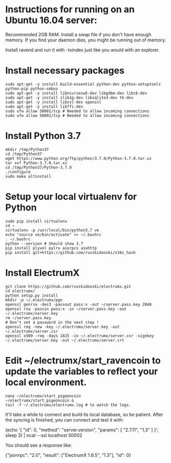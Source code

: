 # Instructions for running on an Ubuntu 16.04 server:

Recommended 2GB RAM. Install a swap file if you don't have enough memory. If you find your daemon dies, you might be running out of memory.

Install ravend and run it with -txindex just like you would with an explorer.

# Install necessary packages

	sudo apt-get -y install build-essential python-dev python-setuptools python-pip python-smbus
	sudo apt-get -y install libncursesw5-dev libgdbm-dev libc6-dev
	sudo apt-get -y install zlib1g-dev libsqlite3-dev tk-dev
	sudo apt-get -y install libssl-dev openssl
	sudo apt-get -y install libffi-dev
	sudo ufw allow 50001/tcp # Needed to allow incoming connections
	sudo ufw allow 50002/tcp # Needed to allow incoming connections

# Install Python 3.7

	mkdir /tmp/Python37
	cd /tmp/Python37
	wget https://www.python.org/ftp/python/3.7.0/Python-3.7.0.tar.xz
	tar xvf Python-3.7.0.tar.xz
	cd /tmp/Python37/Python-3.7.0
	./configure
	sudo make altinstall

# Setup your local virtualenv for Python

	sudo pip install virtualenv
	cd ~
	virtualenv -p /usr/local/bin/python3.7 ve 
	echo "source ve/bin/activate" >> ~/.bashrc
	. ~/.bashrc
	python --version # Should show 3.7
	pip install plyvel pylru aiorpcx aiohttp
	pip install git+https://github.com/russkidooski/x16s_hash

# Install ElectrumX

	git clone https://github.com/russkidooski/electrumx.git
	cd electrumx/
	python setup.py install
	mkdir -p ~/.electrumx/pgn
	openssl genrsa -des3 -passout pass:x -out ~/server.pass.key 2048
	openssl rsa -passin pass:x -in ~/server.pass.key -out ~/.electrumx/server.key
	rm ~/server.pass.key
	# Don’t set a password in the next step !
	openssl req -new -key ~/.electrumx/server.key -out ~/.electrumx/server.csr
	openssl x509 -req -days 1825 -in ~/.electrumx/server.csr -signkey ~/.electrumx/server.key -out ~/.electrumx/server.crt

# Edit ~/electrumx/start_ravencoin to update the variables to reflect your local environment.

	nano ~/electrumx/start_pigeoncoin
	~/electrumx/start_pigeoncoin &
	tail -f ~/.electrumx/electrumx.log # to watch the logs.

It'll take a while to connect and build its local database, so be patient. After the syncing is finished, you can connect and test it with:

(echo '{ "id": 0, "method": "server.version", "params": [ "2.7.11", "1.3" ] }'; sleep 3) | ncat --ssl localhost 50002

You should see a response like:

{"jsonrpc": "2.0", "result": ["ElectrumX 1.8.5", "1.3"], "id": 0}

